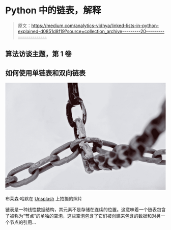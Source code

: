 # Python 中的链表，解释

> 原文：<https://medium.com/analytics-vidhya/linked-lists-in-python-explained-d0851d8f19?source=collection_archive---------20----------------------->

## 算法访谈主题，第 1 卷

## 如何使用单链表和双向链表

![](img/f54bd8bce77b7ca6698af6dd870b5115.png)

布莱森·哈默在 [Unsplash](https://unsplash.com?utm_source=medium&utm_medium=referral) 上拍摄的照片

链表是一种线性数据结构，其元素不是存储在连续的位置。这意味着一个链表包含了被称为“节点”的单独的空泡，这些空泡包含了它们被创建来包含的数据和对另一个节点的引用…